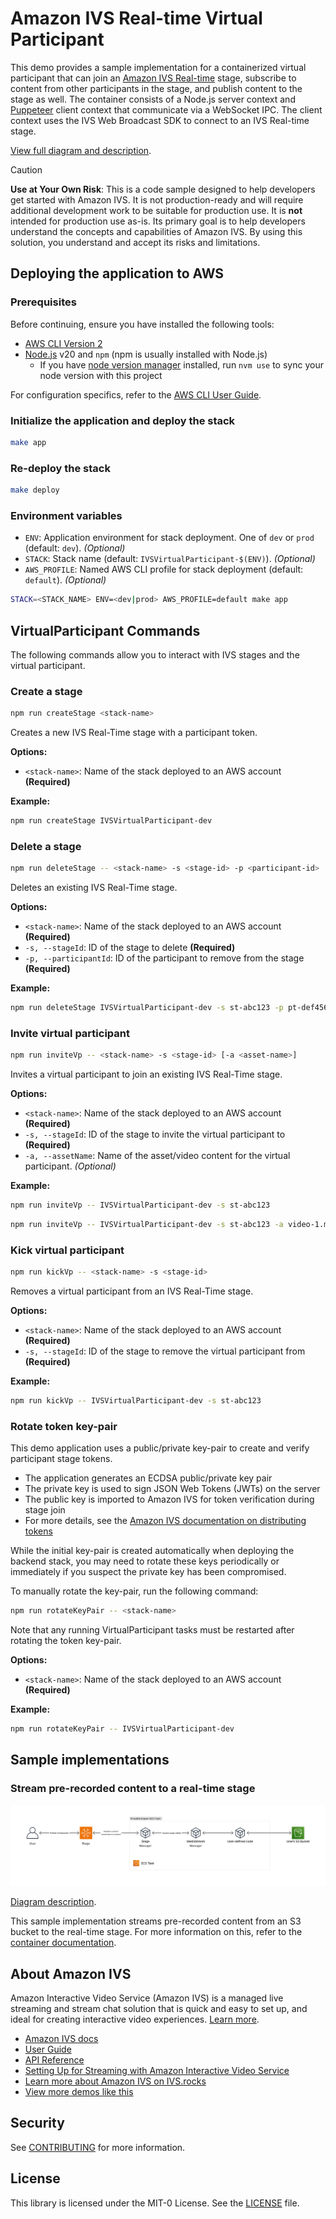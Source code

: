 # Amazon IVS Real-time Virtual Participant

This demo provides a sample implementation for a containerized virtual participant that can join an [Amazon IVS Real-time](https://docs.aws.amazon.com/ivs/latest/RealTimeUserGuide/what-is.html) stage, subscribe to content from other participants in the stage, and publish content to the stage as well. The container consists of a Node.js server context and [Puppeteer](https://github.com/puppeteer/puppeteer) client context that communicate via a WebSocket IPC. The client context uses the IVS Web Broadcast SDK to connect to an IVS Real-time stage.

<img src="docs/images/app-screenshot.png" aria-hidden="true" alt="Preview image." style="display: none;" />

[View full diagram and description](docs/images/vp-arch-overview-description.md).

> [!CAUTION]
> **Use at Your Own Risk**: This is a code sample designed to help developers get started with Amazon IVS. It is not production-ready and will require additional development work to be suitable for production use. It is **not** intended for production use as-is. Its primary goal is to help developers understand the concepts and capabilities of Amazon IVS. By using this solution, you understand and accept its risks and limitations.

## Deploying the application to AWS

### Prerequisites

Before continuing, ensure you have installed the following tools:

- [AWS CLI Version 2](https://docs.aws.amazon.com/cli/latest/userguide/install-cliv2.html)
- [Node.js](https://nodejs.org/en/) v20 and `npm` (npm is usually installed with Node.js)
  - If you have [node version manager](https://github.com/nvm-sh/nvm) installed, run `nvm use` to sync your node version with this project

For configuration specifics, refer to the [AWS CLI User Guide](https://docs.aws.amazon.com/cli/latest/userguide/cli-chap-configure.html).

### Initialize the application and deploy the stack

```bash
make app
```

### Re-deploy the stack

```bash
make deploy
```

### Environment variables

- `ENV`: Application environment for stack deployment. One of `dev` or `prod` (default: `dev`). _(Optional)_
- `STACK`: Stack name (default: `IVSVirtualParticipant-$(ENV)`). _(Optional)_
- `AWS_PROFILE`: Named AWS CLI profile for stack deployment (default: `default`). _(Optional)_

```bash
STACK=<STACK_NAME> ENV=<dev|prod> AWS_PROFILE=default make app
```

## VirtualParticipant Commands

The following commands allow you to interact with IVS stages and the virtual participant.

### Create a stage

```bash
npm run createStage <stack-name>
```

Creates a new IVS Real-Time stage with a participant token.

**Options:**

- `<stack-name>`: Name of the stack deployed to an AWS account **(Required)**

**Example:**

```bash
npm run createStage IVSVirtualParticipant-dev
```

### Delete a stage

```bash
npm run deleteStage -- <stack-name> -s <stage-id> -p <participant-id>
```

Deletes an existing IVS Real-Time stage.

**Options:**

- `<stack-name>`: Name of the stack deployed to an AWS account **(Required)**
- `-s, --stageId`: ID of the stage to delete **(Required)**
- `-p, --participantId`: ID of the participant to remove from the stage **(Required)**

**Example:**

```bash
npm run deleteStage IVSVirtualParticipant-dev -s st-abc123 -p pt-def456
```

### Invite virtual participant

```bash
npm run inviteVp -- <stack-name> -s <stage-id> [-a <asset-name>]
```

Invites a virtual participant to join an existing IVS Real-Time stage.

**Options:**

- `<stack-name>`: Name of the stack deployed to an AWS account **(Required)**
- `-s, --stageId`: ID of the stage to invite the virtual participant to **(Required)**
- `-a, --assetName`: Name of the asset/video content for the virtual participant. _(Optional)_

**Example:**

```bash
npm run inviteVp -- IVSVirtualParticipant-dev -s st-abc123
```

```bash
npm run inviteVp -- IVSVirtualParticipant-dev -s st-abc123 -a video-1.mp4
```

### Kick virtual participant

```bash
npm run kickVp -- <stack-name> -s <stage-id>
```

Removes a virtual participant from an IVS Real-Time stage.

**Options:**

- `<stack-name>`: Name of the stack deployed to an AWS account **(Required)**
- `-s, --stageId`: ID of the stage to remove the virtual participant from **(Required)**

**Example:**

```bash
npm run kickVp -- IVSVirtualParticipant-dev -s st-abc123
```

### Rotate token key-pair

This demo application uses a public/private key-pair to create and verify participant stage tokens.

- The application generates an ECDSA public/private key pair
- The private key is used to sign JSON Web Tokens (JWTs) on the server
- The public key is imported to Amazon IVS for token verification during stage join
- For more details, see the [Amazon IVS documentation on distributing tokens](https://docs.aws.amazon.com/ivs/latest/RealTimeUserGuide/getting-started-distribute-tokens.html)

While the initial key-pair is created automatically when deploying the backend stack, you may need to rotate these keys periodically or immediately if you suspect the private key has been compromised.

To manually rotate the key-pair, run the following command:

```bash
npm run rotateKeyPair -- <stack-name>
```

Note that any running VirtualParticipant tasks must be restarted after rotating the token key-pair.

**Options:**

- `<stack-name>`: Name of the stack deployed to an AWS account **(Required)**

**Example:**

```bash
npm run rotateKeyPair -- IVSVirtualParticipant-dev
```

## Sample implementations

### Stream pre-recorded content to a real-time stage

<img src="docs/images/vp-arch-example-vod-stream.png" alt="AWS architecture diagram" />

[Diagram description](docs/images/vp-arch-example-vod-stream-description.md).

This sample implementation streams pre-recorded content from an S3 bucket to the real-time stage. For more information on this, refer to the [container documentation](/virtualparticipant/README.md).

## About Amazon IVS

Amazon Interactive Video Service (Amazon IVS) is a managed live streaming and stream chat solution that is quick and easy to set up, and ideal for creating interactive video experiences. [Learn more](https://aws.amazon.com/ivs/).

- [Amazon IVS docs](https://docs.aws.amazon.com/ivs/)
- [User Guide](https://docs.aws.amazon.com/ivs/latest/userguide/)
- [API Reference](https://docs.aws.amazon.com/ivs/latest/APIReference/)
- [Setting Up for Streaming with Amazon Interactive Video Service](https://aws.amazon.com/blogs/media/setting-up-for-streaming-with-amazon-ivs/)
- [Learn more about Amazon IVS on IVS.rocks](https://ivs.rocks/)
- [View more demos like this](https://ivs.rocks/examples)

## Security

See [CONTRIBUTING](CONTRIBUTING.md#security-issue-notifications) for more information.

## License

This library is licensed under the MIT-0 License. See the [LICENSE](LICENSE) file.
